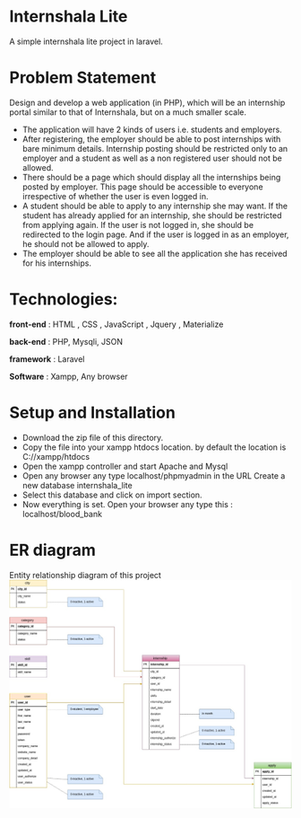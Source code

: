 # Internshala Lite

A simple internshala lite project in laravel.

# Problem Statement

Design and develop a web application (in PHP), which will be an internship portal similar to that of Internshala, but on a much smaller scale. 
 
* The application will have 2 kinds of users i.e. students and employers.
* After registering, the employer should be able to post internships with bare minimum details. Internship posting should be restricted only to an employer and a student as well as a non registered user should not be allowed.
* There should be a page which should display all the internships being posted by employer. This page should be accessible to everyone irrespective of whether the user is even logged in.
* A student should be able to apply to any internship she may want. If the student has already applied for an internship, she should be restricted from applying again. If the user is not logged in, she should be redirected to the login page. And if the user is logged in as an employer, he should not be allowed to apply.
* The employer should be able to see all the application she has received for his internships.

# Technologies:

**front-end** : HTML , CSS , JavaScript , Jquery , Materialize

**back-end** : PHP, Mysqli, JSON

**framework** : Laravel

**Software** : Xampp, Any browser

# Setup and Installation

* Download the zip file of this directory.
* Copy the file into your xampp htdocs location. by default the location is C://xampp/htdocs
* Open the xampp controller and start Apache and Mysql
* Open any browser any type localhost/phpmyadmin in the URL
Create a new database internshala_lite
* Select this database and click on import section.
* Now everything is set. Open your browser any type this : localhost/blood_bank

# ER diagram

Entity relationship diagram of this project
![er_diagram](snapshot/internshala_lite_er.jpg)